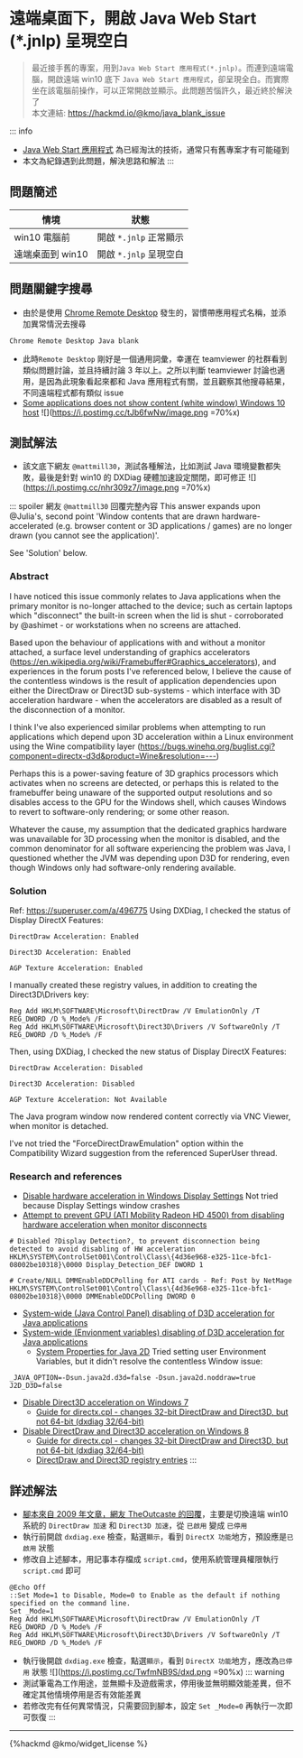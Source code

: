 # 遠端桌面下，開啟 Java Web Start (*.jnlp) 呈現空白

> 最近接手舊的專案，用到`Java Web Start 應用程式(*.jnlp)`。而連到遠端電腦，開啟遠端 win10 底下 `Java Web Start 應用程式`，卻呈現全白。而實際坐在該電腦前操作，可以正常開啟並顯示。此問題苦惱許久，最近終於解決了  
本文連結: https://hackmd.io/@kmo/java_blank_issue  

::: info 
- [Java Web Start 應用程式](https://en.wikipedia.org/wiki/Java_Web_Start) 為已經淘汰的技術，通常只有舊專案才有可能碰到  
- 本文為紀錄遇到此問題，解決思路和解法
::: 

## 問題簡述


| 情境             | 狀態                   |
| ---------------- | ---------------------- |
| win10 電腦前     | 開啟 `*.jnlp` 正常顯示 |
| 遠端桌面到 win10 | 開啟 `*.jnlp` 呈現空白 |


## 問題關鍵字搜尋
- 由於是使用 [Chrome Remote Desktop](https://remotedesktop.google.com) 發生的，習慣帶應用程式名稱，並添加異常情況去搜尋

```bash=
Chrome Remote Desktop Java blank
```
- 此時`Remote Desktop` 剛好是一個通用詞彙，幸運在 teamviewer 的社群看到類似問題討論，並且持續討論 3 年以上。之所以判斷 teamviewer 討論也適用，是因為此現象看起來都和 Java 應用程式有關，並且觀察其他搜尋結果，不同遠端程式都有類似 issue
- [Some applications does not show content (white window) Windows 10 host](https://community.teamviewer.com/English/discussion/10718/some-applications-does-not-show-content-white-window-windows-10-host)
![](https://i.postimg.cc/tJb6fwNw/image.png =70%x)

## 測試解法
- 該文底下網友 `@mattmill30`，測試各種解法，比如測試 Java 環境變數都失敗，最後是針對 win10 的 DXDiag 硬體加速設定關閉，即可修正
![](https://i.postimg.cc/nhr309z7/image.png =70%x)

::: spoiler 網友 `@mattmill30` 回覆完整內容
This answer expands upon @Julia's, second point 'Window contents that are drawn hardware-accelerated (e.g. browser content or 3D applications / games) are no longer drawn (you cannot see the application)'.

See 'Solution' below.

### Abstract
I have noticed this issue commonly relates to Java applications when the primary monitor is no-longer attached to the device; such as certain laptops which "disconnect" the built-in screen when the lid is shut - corroborated by @ashimet - or workstations when no screens are attached.

Based upon the behaviour of applications with and without a monitor attached, a surface level understanding of graphics accelerators (https://en.wikipedia.org/wiki/Framebuffer#Graphics_accelerators), and experiences in the forum posts I've referenced below, I believe the cause of the contentless windows is the result of application dependencies upon either the DirectDraw or Direct3D sub-systems - which interface with 3D acceleration hardware - when the accelerators are disabled as a result of the disconnection of a monitor.

I think I've also experienced similar problems when attempting to run applications which depend upon 3D acceleration within a Linux environment using the Wine compatibility layer (https://bugs.winehq.org/buglist.cgi?component=directx-d3d&product=Wine&resolution=---)

Perhaps this is a power-saving feature of 3D graphics processors which activates when no screens are detected, or perhaps this is related to the framebuffer being unaware of the supported output resolutions and so disables access to the GPU for the Windows shell, which causes Windows to revert to software-only rendering; or some other reason.

Whatever the cause, my assumption that the dedicated graphics hardware was unavailable for 3D processing when the monitor is disabled, and the common denominator for all software experiencing the problem was Java, I questioned whether the JVM was depending upon D3D for rendering, even though Windows only had software-only rendering available.

### Solution
Ref: https://superuser.com/a/496775
Using DXDiag, I checked the status of Display DirectX Features:
```
DirectDraw Acceleration: Enabled

Direct3D Acceleration: Enabled

AGP Texture Acceleration: Enabled
```
I manually created these registry values, in addition to creating the Direct3D\Drivers key:
```shell=
Reg Add HKLM\SOFTWARE\Microsoft\DirectDraw /V EmulationOnly /T REG_DWORD /D %_Mode% /F
Reg Add HKLM\SOFTWARE\Microsoft\Direct3D\Drivers /V SoftwareOnly /T REG_DWORD /D %_Mode% /F
```
Then, using DXDiag, I checked the new status of Display DirectX Features:
```
DirectDraw Acceleration: Disabled

Direct3D Acceleration: Disabled

AGP Texture Acceleration: Not Available
```
The Java program window now rendered content correctly via VNC Viewer, when monitor is detached.

I've not tried the "ForceDirectDrawEmulation" option within the Compatibility Wizard suggestion from the referenced SuperUser thread.

### Research and references
- [Disable hardware acceleration in Windows Display Settings](https://www.auslogics.com/en/articles/disable-hardware-acceleration-in-windows)
   Not tried because Display Settings window crashes
- [Attempt to prevent GPU (ATI Mobility Radeon HD 4500) from disabling hardware acceleration when monitor disconnects](https://social.technet.microsoft.com/forums/windows/en-us/8a9b5aa7-fe33-4e6d-b39b-8ac80a21fdc2/disable-monitor-off-detection-how?forum=w7itprogeneral)
```
# Disabled ?Display Detection?, to prevent disconnection being detected to avoid disabling of HW acceleration
HKLM\SYSTEM\ControlSet001\Control\Class\{4d36e968-e325-11ce-bfc1-08002be10318}\0000 Display_Detection_DEF DWORD 1

# Create/NULL DMMEnableDDCPolling for ATI cards - Ref: Post by NetMage
HKLM\SYSTEM\ControlSet001\Control\Class\{4d36e968-e325-11ce-bfc1-08002be10318}\0000 DMMEnableDDCPolling DWORD 0
```
- [System-wide (Java Control Panel) disabling of D3D acceleration for Java applications](https://forums.guru3d.com/threads/disable-hardware-acceleration-for-java.296918/#post-4096709)
- [System-wide (Envionment variables) disabling of D3D acceleration for Java applications](https://stackoverflow.com/a/36235217)
  - [System Properties for Java 2D](http://docs.oracle.com/javase/8/docs/technotes/guides/2d/flags.html)
    Tried setting user Environment Variables, but it didn't resolve the contentless Window issue:
```shell=
_JAVA_OPTION=-Dsun.java2d.d3d=false -Dsun.java2d.noddraw=true
J2D_D3D=false
```
- [Disable Direct3D acceleration on Windows 7](https://stackoverflow.com/questions/14497545/how-to-disable-direct3d-acceleration-on-windows-7)
  - [Guide for directx.cpl - changes 32-bit DirectDraw and Direct3D, but not 64-bit (dxdiag 32/64-bit)](https://stackoverflow.com/a/25508331)
- [Disable DirectDraw and Direct3D acceleration on Windows 8](https://superuser.com/questions/495303/how-do-i-disable-directdraw-and-direct3d-acceleration-on-windows-8)
  - [Guide for directx.cpl - changes 32-bit DirectDraw and Direct3D, but not 64-bit (dxdiag 32/64-bit)](https://superuser.com/a/504510)
  - [DirectDraw and Direct3D registry entries](https://superuser.com/a/496775)
:::

## 詳述解法
- [腳本來自 2009 年文章，網友 TheOutcaste 的回覆](https://www.techsupportforum.com/threads/shortcut-batch-file-code-to-disable-direct-draw-acceleration.437584/post-2493259)，主要是切換遠端 win10 系統的 `DirectDraw 加速` 和 `Direct3D 加速`，從 `已啟用` 變成 `已停用`
- 執行前開啟 `dxdiag.exe` 檢查，點選`顯示`，看到 `DirectX 功能`地方，預設應是`已啟用` 狀態
- 修改自上述腳本，用記事本存檔成 `script.cmd`，使用系統管理員權限執行 `script.cmd` 即可
```powershell=
@Echo Off
::Set Mode=1 to Disable, Mode=0 to Enable as the default if nothing specified on the command line.
Set _Mode=1
Reg Add HKLM\SOFTWARE\Microsoft\DirectDraw /V EmulationOnly /T REG_DWORD /D %_Mode% /F
Reg Add HKLM\SOFTWARE\Microsoft\Direct3D\Drivers /V SoftwareOnly /T REG_DWORD /D %_Mode% /F
```
- 執行後開啟 `dxdiag.exe` 檢查，點選`顯示`，看到 `DirectX 功能`地方，應改為`已停用` 狀態
![](https://i.postimg.cc/TwfmNB9S/dxd.png =90%x)
::: warning
- 測試筆電為工作用途，並無顯卡及遊戲需求，停用後並無明顯效能差異，但不確定其他情境停用是否有效能差異
- 若修改完有任何異常情況，只需要回到腳本，設定 `Set _Mode=0` 再執行一次即可恢復
:::
---
{%hackmd @kmo/widget_license %}